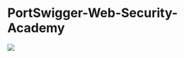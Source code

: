 # PortSwigger-Web-Security-Academy

![](https://github.com/nu11secur1ty/PortSwigger-Web-Security-Academy/blob/main/Docs/Labs.png)
